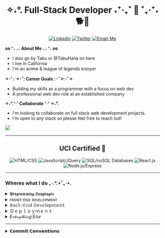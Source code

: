 <!-- Banner Section -->
<div align="center">
<h1> ✧˖°. Full-Stack Developer ˖⁺‧₊˚ 🐾 ˚₊‧⁺˖ 🐕🌸 </h1>   
</div>

<!-- Social Badge Section -->
<p align="center">
<a href="https://www.linkedin.com/in/nathaniel-marcellous/"><img alt="Linkedin" src="https://img.shields.io/badge/Nathaniel_Marcellous-FACCCE?style=for-the-badge&logo=linkedin&logoColor=black"></a>
<a href="https://twitter.com/Tabu_Hana9"><img alt="Twitter" src="https://img.shields.io/badge/@Tabu_Hana9-FACCCE?&style=for-the-badge&logo=twitter&logoColor=black"></a>
<a href="mailto:nate31196@outlook.com"><img alt="Email-Me" src="https://img.shields.io/badge/nate31196@outlook.com-FACCCE?style=for-the-badge&logo=gmail&logoColor=black"></a>
</p>

<!-- About Me Section -->
<strong> ʚɞ ⁺˖ ⸝⸝ About Me ⸝⸝ ⁺˖ ʚɞ </strong>

- I also go by Tabu or @TabuHana on here
- I live in California
- I'm an anime & league of legends enjoyer

<strong>✧･ﾟ: *✧･ﾟ:* Career Goals *:･ﾟ✧*:･ﾟ✧</strong>

- Building my skills as a programmer with a focus on web dev
- A professional web dev role at an established company

<strong>✧˖°.⁺‧˚ Collaborate ˚‧⁺ ✧˖°.</strong>

- I'm looking to collaborate on full stack web development projects. 
- I'm open to any stack so please feel free to reach out! 

<img src="https://komarev.com/ghpvc/?username=tabuhana&style=for-the-badge&color=ff69b4">
<hr>

<!-- Cert Section -->
<div align="center">
<h2> UCI Certified 🫡 </h2>  
<p>
<img alt="HTML/CSS" src="https://user-images.githubusercontent.com/39642290/169638568-21dffd5b-8707-43e7-a60a-6dfc53543638.png">
<img alt="JavaScript/JQuery" src="https://user-images.githubusercontent.com/39642290/169638569-6c4e5c2e-2bc3-4567-84eb-9c1df6541fdd.png">
<img alt="SQL/noSQL Databases" src="https://user-images.githubusercontent.com/39642290/169638557-53057cdf-69ed-4c11-8939-029fe136d7cb.png">
<img alt="React.js" src="https://user-images.githubusercontent.com/39642290/169638552-62013ff2-53bc-455f-be57-cad1e2f3dd31.png">
<img alt="Node.js/Express" src="https://user-images.githubusercontent.com/39642290/169638570-9e74b1d2-0e56-48ea-aed8-b36412abd50c.png">
</p>
</div>

<hr>

<!-- Dev tools Section -->
### Wheres what I do ₊‧.°.⋆˚₊‧⋆.

<details>
   <summary>𝕻𝖗𝖔𝖌𝖗𝖆𝖒𝖒𝖎𝖓𝖌 𝕷𝖆𝖓𝖌𝖚𝖆𝖌𝖊𝖘</summary>
   <p align="left">
      <a href="https://www.typescriptlang.org/" target="_blank"><img src="https://github.com/devicons/devicon/blob/master/icons/typescript/typescript-original.svg" alt="TypeScript Logo" width="50" height="50"/></a>
      <a href="https://developer.mozilla.org/en-US/docs/Web/JavaScript" target="_blank"><img src="https://github.com/devicons/devicon/blob/master/icons/javascript/javascript-original.svg" alt="Javascript Logo" width="50" height="50"/></a>
   </p>
</details>

<details>
   <summary>ꜰʀᴏɴᴛ-ᴇɴᴅ ᴅᴇᴠᴇʟᴏᴘᴍᴇɴᴛ</summary>
   <p align="left">
      <a href="https://nextjs.org/" target="_blank"><img alt="NextJS" width="50" height="50" src="https://cdn.jsdelivr.net/gh/devicons/devicon/icons/nextjs/nextjs-original.svg" /></a>
      <a href="https://react.dev/" target="_blank"><img alt="React" width="50" height="50" src="https://cdn.jsdelivr.net/gh/devicons/devicon/icons/react/react-original-wordmark.svg" /></a>
      <a href="https://tailwindcss.com/" target="_blank"><img alt="Tailwindcss" width="50" height="50" src="https://cdn.jsdelivr.net/gh/devicons/devicon@latest/icons/tailwindcss/tailwindcss-original.svg" /></a>       
      <a href="https://developer.mozilla.org/en-US/docs/Web/HTML" target="_blank"><img alt="HTML5" width="50" height="50" src="https://cdn.jsdelivr.net/gh/devicons/devicon/icons/html5/html5-original-wordmark.svg" /></a>
      <a href="https://developer.mozilla.org/en-US/docs/Web/CSS" target="_blank"><img alt="CSS3" width="50" height="50" src="https://cdn.jsdelivr.net/gh/devicons/devicon/icons/css3/css3-original-wordmark.svg" /></a>
      <a href="https://www.figma.com/" target="_blank"><img alt="Figma" width="50" height="50" src="https://cdn.jsdelivr.net/gh/devicons/devicon/icons/figma/figma-original.svg" /></a>
   </p>
</details>

<details>
   <summary>𝔹𝕒𝕔𝕜-𝔼𝕟𝕕 𝔻𝕖𝕧𝕖𝕝𝕠𝕡𝕞𝕖𝕟𝕥</summary>
   <p align="left">
      <a href="https://nodejs.org/en" target="_blank"><img alt="NodeJS" width="50" height="50" src="https://cdn.jsdelivr.net/gh/devicons/devicon/icons/nodejs/nodejs-original.svg" /></a>
      <a href="https://expressjs.com/" target="_blank"><img alt="Express" width="50" height="50" src="https://cdn.jsdelivr.net/gh/devicons/devicon/icons/express/express-original.svg" /></a>
      <a href="https://dev.mysql.com/doc/" target="_blank"><img alt="MySQL" width="50" height="50" src="https://cdn.jsdelivr.net/gh/devicons/devicon/icons/mysql/mysql-original-wordmark.svg" /></a>
      <a href="https://www.postgresql.org/" target="_blank"><img alt="PostgreSQL" width="50" height="50" src="https://cdn.jsdelivr.net/gh/devicons/devicon/icons/postgresql/postgresql-original.svg" /></a>
      <a href="https://www.prisma.io/" target="_blank"><img alt="Prisma" width="50" height="50" src="https://cdn.jsdelivr.net/gh/devicons/devicon@latest/icons/prisma/prisma-original.svg" /></a>
      <a href="https://sequelize.org/" target="_blank"><img alt="Sequelize" width="50" height="50" src="https://cdn.jsdelivr.net/gh/devicons/devicon/icons/sequelize/sequelize-original.svg" /></a>  
      <a href="https://www.mongodb.com/" target="_blank"><img alt="MongoDB" width="50" height="50" src="https://cdn.jsdelivr.net/gh/devicons/devicon/icons/mongodb/mongodb-original-wordmark.svg" /></a>
   </p>
</details>

<details>
   <summary>Ｄｅｐｌｏｙｍｅｎｔ</summary>
   <p align="left">
      <a href="https://docs.docker.com/" target="_blank"><img alt="Docker" width="50" height="50" src="https://cdn.jsdelivr.net/gh/devicons/devicon/icons/docker/docker-original-wordmark.svg" /></a>
      <a href="https://vercel.com/" target="_blank"><img alt="Vercel" width="50" height="50" src="https://cdn.jsdelivr.net/gh/devicons/devicon@latest/icons/vercel/vercel-original.svg" /></a>
      <a href="https://railway.app/" target="_blank"><img alt="Railway" width="50" height="50" src="https://cdn.jsdelivr.net/gh/devicons/devicon@latest/icons/railway/railway-original.svg" /></a>
   </p>
</details>

<details>
   <summary>𝐸𝓋𝑒𝓇𝓎𝓉𝒽𝒾𝓃𝑔 𝐸𝓁𝓈𝑒</summary>
   <p align="left">
      <a href="https://git-scm.com/" target="_blank"><img alt="Git" width="50" height="50" src="https://cdn.jsdelivr.net/gh/devicons/devicon/icons/git/git-original.svg" /></a>
      <a href="https://github.com/TabuHana" target="_blank"><img alt="Github" width="50" height="50" src="https://cdn.jsdelivr.net/gh/devicons/devicon/icons/github/github-original.svg" /></a>
      <a href="https://www.npmjs.com/" target="_blank"><img alt="NPM" width="50" height="50" src="https://cdn.jsdelivr.net/gh/devicons/devicon/icons/npm/npm-original-wordmark.svg" /></a>
      <a href="https://code.visualstudio.com/" target="_blank"><img alt="VsCode" width="50" height="50" src="https://cdn.jsdelivr.net/gh/devicons/devicon/icons/vscode/vscode-original.svg" /></a>
      <a href="https://www.blender.org/" target="_blank"><img alt="Blender" width="50" height="50" src="https://cdn.jsdelivr.net/gh/devicons/devicon/icons/blender/blender-original.svg" /></a>
      <a href="https://www.adobe.com/products/photoshop.html" target="_blank"><img alt="PhotoShop" width="50" height="50" src="https://cdn.jsdelivr.net/gh/devicons/devicon/icons/photoshop/photoshop-plain.svg" /></a>
   </p>
</details>

<hr>

<details>
   <summary>𝗖𝗼𝗺𝗺𝗶𝘁 𝗖𝗼𝗻𝘃𝗲𝗻𝘁𝗶𝗼𝗻𝘀</summary>
   <p>I try to use a style of semmantic commit messages for all of my commits in my repo~</p>
   Format: <code>category(optional scope or module): message</code>
   <br/>
   <br/>
   <ul align = "left">
      <li><code>feat / feature:</code> all changes that introduce completely new code or new features</li>
      <li><code>fix:</code> changes that fix a bug (ideally will additionally reference an issue if present)</li>
      <li><code>refactor:</code> any code related change that is not a fix or a feature</li>
      <li><code>docs:</code> changing existing or creating new documentation (i.e. README, docs for usage of a lib or cli usage)</li>
      <li><code>build:</code> all changes regarding the build of the software, changes to dependencies or the addition of new dependencies</li>
      <li><code>test:</code> all changes regarding tests (adding new tests or changing existing ones)</li>
      <li><code>ci:</code> all changes regarding the configuration of continuous integration (i.e. github actions, ci system)</li>
      <li><code>chore:</code> all changes to the repository that do not fit into any of the above categories</li>
   </ul>
      e.g. <code>feat(components): add new prop to the avatar component</code>

   If you are interested in the detailed specification you can visit <a href="https://www.conventionalcommits.org/en/v1.0.0/" target="_blank">conventionalcommits.org</a> or check out <a href="https://github.com/angular/angular/blob/22b96b9/CONTRIBUTING.md#-commit-message-guidelines" target="_blank">Angular Commit Message Guidelines.</a>


